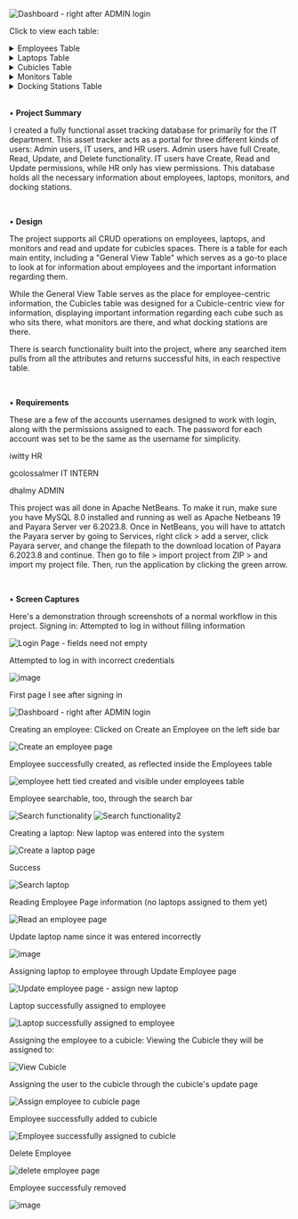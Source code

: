 
![Dashboard - right after ADMIN login](https://github.com/itmd4515/itmd4515-f23-fp-dhalmy/assets/91496056/0ee28ae5-6e64-40ac-af13-de2589f98cd5)



Click to view each table:
<details>
  <summary>Employees Table</summary>
  <img src="https://github.com/dhalmy/asset-database-project/assets/91496056/3c6baae8-49a0-408b-8023-6ecaf464496b">
</details>

<details>
  <summary>Laptops Table</summary>
  <img src="https://github.com/dhalmy/asset-database-project/assets/91496056/e034de08-2418-4bd2-bdea-2a7b7045c74d">
</details>

<details>
  <summary>Cubicles Table</summary>
  <img src="https://github.com/dhalmy/asset-database-project/assets/91496056/5a4bd8f7-c936-4fc6-a4c2-bc4683a8a849">
</details>

<details>
  <summary>Monitors Table</summary>
  <img src="https://github.com/dhalmy/asset-database-project/assets/91496056/3375cdb3-31eb-4b62-92d8-2fba5461c1c9">
</details>

<details>
  <summary>Docking Stations Table</summary>
  <img src="https://github.com/dhalmy/asset-database-project/assets/91496056/a53dcb1f-88bb-4807-83c5-2c2f3a92e20f">
</details>



<br>

• **Project Summary** 

I created a fully functional asset tracking database for primarily for the IT department. This asset tracker acts as a portal for three different kinds of users: Admin users, IT users, and HR users. 
Admin users have full Create, Read, Update, and Delete functionality. IT users have Create, Read and Update permissions, while HR only has view permissions.
This database holds all the necessary information about employees, laptops, monitors, and docking stations.

<br>

• **Design** 

The project supports all CRUD operations on employees, laptops, and monitors and read and update for cubicles spaces.
There is a table for each main entity, including a "General View Table" which serves as a go-to place to look at for information about employees and the important information regarding them.

While the General View Table serves as the place for employee-centric information, the Cubicles table was designed for a Cubicle-centric view for information, displaying important information regarding each cube such as who sits there, what monitors are there, and what docking stations are there.

There is search functionality built into the project, where any searched item pulls from all the attributes and returns successful hits, in each respective table.

<br>

• **Requirements**

These are a few of the accounts usernames designed to work with login, along with the permissions assigned to each. The password for each account was set to be the same as the username for simplicity.

iwitty HR

gcolossalmer IT INTERN

dhalmy ADMIN


This project was all done in Apache NetBeans. To make it run, make sure you have MySQL 8.0 installed and running as well as Apache Netbeans 19 and Payara Server ver 6.2023.8.
Once in NetBeans, you will have to attatch the Payara server by going to Services, right click > add a server, click Payara server, and change the filepath to the download location of Payara 6.2023.8 and continue.
Then go to file > import project from ZIP > and import my project file.
Then, run the application by clicking the green arrow.

<br>

• **Screen Captures** 

Here's a demonstration through screenshots of a normal workflow in this project.
Signing in: 
Attempted to log in without filling information

![Login Page - fields need not empty](https://github.com/itmd4515/itmd4515-f23-fp-dhalmy/assets/91496056/1de51a7e-b0f3-498b-b7b5-5141e1eea592)

Attempted to log in with incorrect credentials

![image](https://github.com/itmd4515/itmd4515-f23-fp-dhalmy/assets/91496056/b716196d-5308-4abd-b39b-a1626f37f632)

First page I see after signing in

![Dashboard - right after ADMIN login](https://github.com/itmd4515/itmd4515-f23-fp-dhalmy/assets/91496056/0ee28ae5-6e64-40ac-af13-de2589f98cd5)



Creating an employee:
Clicked on Create an Employee on the left side bar

![Create an employee page](https://github.com/itmd4515/itmd4515-f23-fp-dhalmy/assets/91496056/466c415f-5ed2-4b42-939e-5af98f1bd8b1)

Employee successfully created, as reflected inside the Employees table

![employee hett tied created and visible under employees table](https://github.com/itmd4515/itmd4515-f23-fp-dhalmy/assets/91496056/5d4e5441-cf42-461a-ac44-1d45c0bfbd78)

Employee searchable, too, through the search bar

![Search functionality](https://github.com/itmd4515/itmd4515-f23-fp-dhalmy/assets/91496056/4b60203d-abb3-478d-a345-9f13fc0d4037)
![Search functionality2](https://github.com/itmd4515/itmd4515-f23-fp-dhalmy/assets/91496056/6adac142-0813-4431-9ebf-29a77d9abb8a)

Creating a laptop:
New laptop was entered into the system

![Create a laptop page](https://github.com/itmd4515/itmd4515-f23-fp-dhalmy/assets/91496056/e74f3469-1021-4bd1-ad58-7886d88171eb)

Success

![Search laptop](https://github.com/itmd4515/itmd4515-f23-fp-dhalmy/assets/91496056/c8875839-9743-4256-b3a8-e021c84587b7)

Reading Employee Page information (no laptops assigned to them yet)

![Read an employee page](https://github.com/itmd4515/itmd4515-f23-fp-dhalmy/assets/91496056/64d18e9e-53cf-49e8-bf84-63411dd35438)


Update laptop name since it was entered incorrectly

![image](https://github.com/itmd4515/itmd4515-f23-fp-dhalmy/assets/91496056/e6967c05-d9bb-48a0-bac0-d666517031d5)



Assigning laptop to employee through Update Employee page

![Update employee page - assign new laptop](https://github.com/itmd4515/itmd4515-f23-fp-dhalmy/assets/91496056/b5ff52a9-7400-44bd-9f00-4a471b1334bf)

Laptop successfully assigned to employee

![Laptop successfully assigned to employee](https://github.com/itmd4515/itmd4515-f23-fp-dhalmy/assets/91496056/b974fd12-77d4-4a0b-8817-94214a9a0bd1)


Assigning the employee to a cubicle:
Viewing the Cubicle they will be assigned to:

![View Cubicle](https://github.com/itmd4515/itmd4515-f23-fp-dhalmy/assets/91496056/9df72dc9-2115-4f30-b6ed-8174f64c398a)

Assigning the user to the cubicle through the cubicle's update page

![Assign employee to cubicle page](https://github.com/itmd4515/itmd4515-f23-fp-dhalmy/assets/91496056/97d2bb8f-11ac-4857-b8a5-c713971760d4)

Employee successfully added to cubicle

![Employee successfully assigned to cubicle](https://github.com/itmd4515/itmd4515-f23-fp-dhalmy/assets/91496056/0685d76f-3fea-44ab-8708-61c2d360ac3c)

Delete Employee

![delete employee page](https://github.com/itmd4515/itmd4515-f23-fp-dhalmy/assets/91496056/d5b43f00-671d-4838-b4b6-d8fa5e984ab9)

Employee successfuly removed

![image](https://github.com/itmd4515/itmd4515-f23-fp-dhalmy/assets/91496056/45dd1860-6043-4786-a6bf-dba7466b0e4d)
